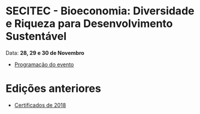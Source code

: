 # SECITEC - Bioeconomia: Diversidade e Riqueza para Desenvolvimento Sustentável

Data: **28, 29 e 30 de Novembro**

- [Programação do evento](https://docs.google.com/spreadsheets/d/1xw9is8trktRCHcqCkCF8v_BJg2EBMCdw8VgluAGv8E8/edit?usp=sharing)

# Edições anteriores

- [Certificados de 2018](https://github.com/ifpb-sr/certificados-secitec-2018)
